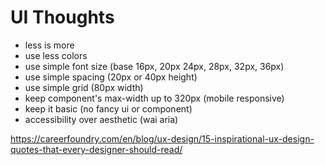 # UI Thoughts

- less is more
- use less colors
- use simple font size (base 16px, 20px 24px, 28px, 32px, 36px)
- use simple spacing (20px or 40px height)
- use simple grid (80px width)
- keep component's max-width up to 320px (mobile responsive)
- keep it basic (no fancy ui or component)
- accessibility over aesthetic (wai aria)


https://careerfoundry.com/en/blog/ux-design/15-inspirational-ux-design-quotes-that-every-designer-should-read/
